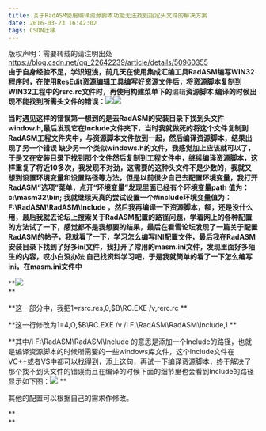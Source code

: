```yaml
---
title: 关于RadASM使用编译资源脚本功能无法找到指定头文件的解决方案
date: 2016-03-23 16:42:02
tags: CSDN迁移
---
```

 版权声明：需要转载的请注明出处 https://blog.csdn.net/qq_22642239/article/details/50960355   
   **由于自身经验不足，学识短浅，前几天在使用集成汇编工具RadASM编写WIN32程序时，在使用ResEdit资源编辑工具编写好资源文件后，将资源脚本复制到WIN32工程中的rsrc.rc文件时，再使用构建菜单下的**编辑**资源脚本 编译的时候出现不能找到所需头文件的错误：![](https://img-blog.csdn.net/20160323093944060?watermark/2/text/aHR0cDovL2Jsb2cuY3Nkbi5uZXQv/font/5a6L5L2T/fontsize/400/fill/I0JBQkFCMA==/dissolve/70/gravity/Center)![](https://img-blog.csdn.net/20160323093349788?watermark/2/text/aHR0cDovL2Jsb2cuY3Nkbi5uZXQv/font/5a6L5L2T/fontsize/400/fill/I0JBQkFCMA==/dissolve/70/gravity/Center)**

 **当时遇见这样的错误第一想到的是去RadASM的安装目录下找到头文件window.h,最后发现它在Include文件夹下，当时我就做死的将这个文件复制到RadASM工程文件夹中，与资源脚本文件放到一起，然后编译资源脚本，结果出现了另一个错误 缺少另一个类似windows.h的文件，我感觉加上应该就可以了，于是又在安装目录下找到那个文件然后复制到工程文件中，继续编译资源脚本，这样重复了将近10多次，我发现不对劲，这需要的这种头文件不是少数的，我就又想到设置环境变量和设置路径等方法，但是以前很少自己去配置环境变量，我打开RadASM“选项”菜单，点开“环境变量”发现里面已经有个环境变量path 值为：c:\masm32\bin; 我就继续天真的尝试设置一个#include环境变量值为：F:\RadASM\RadASM\Include ，然后我再编译一下资源脚本，额，还是没什么用，最后我就去论坛上搜索关于RadASM配置的路径问题，学着网上的各种配置的方法试了一下，感觉都不是我想要的结果，最后在看雪论坛发现了一篇关于配置RadASM的帖子，我就看了一下，学习怎么编写INI配置文件，最后我在RadASM安装目录下找到了好多ini文件，我打开了常用的masm.ini文件，发现里面好多陌生的内容，哎小白没办法 自己找资料学习吧，于是我就简单的看了一下怎么编写ini，在masm.ini文件中**

 **![](https://img-blog.csdn.net/20171127141117912?watermark/2/text/aHR0cDovL2Jsb2cuY3Nkbi5uZXQvcXFfMjI2NDIyMzk=/font/5a6L5L2T/fontsize/400/fill/I0JBQkFCMA==/dissolve/70/gravity/Center)  
**

 **这一部分中，我把1=rsrc.res,0,$B\RC.EXE /v,rerc.rc **

 **这一行修改为1=4,O,$B\RC.EXE /v /i F:\RadASM\RadASM\Include,1 **

 **其中/i F:\RadASM\RadASM\Include 的意思是添加一个Include的路径，也就是编译资源脚本的时候所需要的一些windows库文件，这个Include文件在VC++或者VS中都可以找得到，添上这句，再试一下编译资源脚本，终于解决了那个找不到头文件的错误而且在编译的时候下面的细节里也会看到Include的路径显示如下图：![](https://img-blog.csdn.net/20160323162859796?watermark/2/text/aHR0cDovL2Jsb2cuY3Nkbi5uZXQv/font/5a6L5L2T/fontsize/400/fill/I0JBQkFCMA==/dissolve/70/gravity/Center) **

 其他的配置可以根据自己的需求作修改。  


 **  
**

   
 